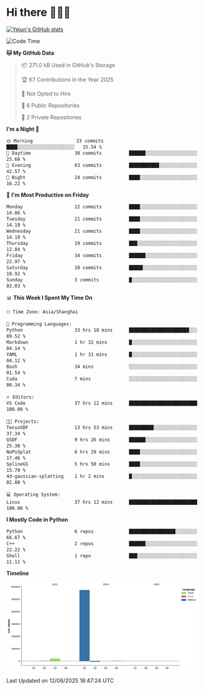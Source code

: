 # Hi there 👋👋👋


<!-- <img height="195px" src="https://github-readme-stats.vercel.app/api?username=yejun688&count_private=true&show_icons=true&hide_rank=true&title_color=0969da&bg_color=ffffff00&text_color=57606a&disable_animations=true"><img height="195px" src="https://github-readme-stats.vercel.app/api/top-langs?username=yejun688&layout=compact&title_color=0969da&bg_color=ffffff00&text_color=57606a"> -->

[![Yejun's GitHub stats](https://github-readme-stats.vercel.app/api?username=yejun688)](https://github.com/yejun688/github-readme-stats)

<!---
yejun688/yejun688 is a ✨ special ✨ repository because its `README.md` (this file) appears on your GitHub profile.
You can click the Preview link to take a look at your changes.
--->

<!--START_SECTION:waka-->
![Code Time](http://img.shields.io/badge/Code%20Time-1%2C326%20hrs%202%20mins-blue)

**🐱 My GitHub Data** 

> 📦 271.0 kB Used in GitHub's Storage 
 > 
> 🏆 67 Contributions in the Year 2025
 > 
> 🚫 Not Opted to Hire
 > 
> 📜 6 Public Repositories 
 > 
> 🔑 2 Private Repositories 
 > 
**I'm a Night 🦉** 

```text
🌞 Morning                23 commits          ████░░░░░░░░░░░░░░░░░░░░░   15.54 % 
🌆 Daytime                38 commits          ██████░░░░░░░░░░░░░░░░░░░   25.68 % 
🌃 Evening                63 commits          ███████████░░░░░░░░░░░░░░   42.57 % 
🌙 Night                  24 commits          ████░░░░░░░░░░░░░░░░░░░░░   16.22 % 
```
📅 **I'm Most Productive on Friday** 

```text
Monday                   22 commits          ████░░░░░░░░░░░░░░░░░░░░░   14.86 % 
Tuesday                  21 commits          ████░░░░░░░░░░░░░░░░░░░░░   14.19 % 
Wednesday                21 commits          ████░░░░░░░░░░░░░░░░░░░░░   14.19 % 
Thursday                 19 commits          ███░░░░░░░░░░░░░░░░░░░░░░   12.84 % 
Friday                   34 commits          ██████░░░░░░░░░░░░░░░░░░░   22.97 % 
Saturday                 28 commits          █████░░░░░░░░░░░░░░░░░░░░   18.92 % 
Sunday                   3 commits           █░░░░░░░░░░░░░░░░░░░░░░░░   02.03 % 
```


📊 **This Week I Spent My Time On** 

```text
🕑︎ Time Zone: Asia/Shanghai

💬 Programming Languages: 
Python                   33 hrs 18 mins      ██████████████████████░░░   89.52 % 
Markdown                 1 hr 32 mins        █░░░░░░░░░░░░░░░░░░░░░░░░   04.14 % 
YAML                     1 hr 31 mins        █░░░░░░░░░░░░░░░░░░░░░░░░   04.12 % 
Bash                     34 mins             ░░░░░░░░░░░░░░░░░░░░░░░░░   01.54 % 
Cuda                     7 mins              ░░░░░░░░░░░░░░░░░░░░░░░░░   00.34 % 

🔥 Editors: 
VS Code                  37 hrs 12 mins      █████████████████████████   100.00 % 

🐱‍💻 Projects: 
TensoSDF                 13 hrs 53 mins      █████████░░░░░░░░░░░░░░░░   37.34 % 
GSDF                     9 hrs 26 mins       ██████░░░░░░░░░░░░░░░░░░░   25.38 % 
NoPoSplat                6 hrs 29 mins       ████░░░░░░░░░░░░░░░░░░░░░   17.46 % 
SplineGS                 5 hrs 50 mins       ████░░░░░░░░░░░░░░░░░░░░░   15.70 % 
4d-gaussian-splatting    1 hr 2 mins         █░░░░░░░░░░░░░░░░░░░░░░░░   02.80 % 

💻 Operating System: 
Linux                    37 hrs 12 mins      █████████████████████████   100.00 % 
```

**I Mostly Code in Python** 

```text
Python                   6 repos             █████████████████░░░░░░░░   66.67 % 
C++                      2 repos             ██████░░░░░░░░░░░░░░░░░░░   22.22 % 
Shell                    1 repo              ███░░░░░░░░░░░░░░░░░░░░░░   11.11 % 
```



**Timeline**

![Lines of Code chart](https://raw.githubusercontent.com/yejun688/yejun688/main/assets/bar_graph.png)


 Last Updated on 12/06/2025 18:47:24 UTC
<!--END_SECTION:waka-->
